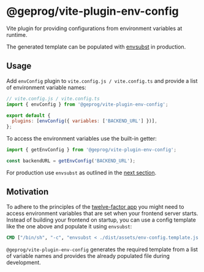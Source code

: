 # @geprog/vite-plugin-env-config

Vite plugin for providing configurations from environment variables at runtime.

The generated template can be populated with [envsubst](https://github.com/a8m/envsubst) in production.

## Usage

Add `envConfig` plugin to `vite.config.js / vite.config.ts` and provide a list of environment variable names:

```js
// vite.config.js / vite.config.ts
import { envConfig } from '@geprog/vite-plugin-env-config';

export default {
  plugins: [envConfig({ variables: ['BACKEND_URL'] })],
};
```

To access the environment variables use the built-in getter:

```ts
import { getEnvConfig } from '@geprog/vite-plugin-env-config';

const backendURL = getEnvConfig('BACKEND_URL');
```

For production use `envsubst` as outlined in the [next section](#motivation).

## Motivation

To adhere to the principles of the [twelve-factor app](https://12factor.net/config)
you might need to access environment variables that are set when your frontend server starts.
Instead of building your frontend on startup,
you can use a config template like the one above and populate it using `envsubst`:

```Dockerfile
CMD ["/bin/sh", "-c", "envsubst < ./dist/assets/env-config.template.js > ./dist/assets/env-config.js && exec nginx -g 'daemon off;'"]
```

`@geprog/vite-plugin-env-config` generates the required template from a list of variable names and provides the already populated file during development.
